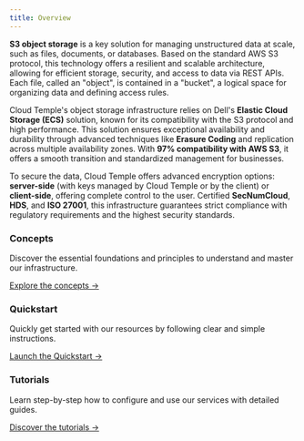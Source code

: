 ```yaml
---
title: Overview
---
```


**S3 object storage** is a key solution for managing unstructured data at scale, such as files, documents, or databases. Based on the standard AWS S3 protocol, this technology offers a resilient and scalable architecture, allowing for efficient storage, security, and access to data via REST APIs. Each file, called an "object", is contained in a "bucket", a logical space for organizing data and defining access rules.

Cloud Temple's object storage infrastructure relies on Dell's **Elastic Cloud Storage (ECS)** solution, known for its compatibility with the S3 protocol and high performance. This solution ensures exceptional availability and durability through advanced techniques like **Erasure Coding** and replication across multiple availability zones. With **97% compatibility with AWS S3**, it offers a smooth transition and standardized management for businesses.

To secure the data, Cloud Temple offers advanced encryption options: **server-side** (with keys managed by Cloud Temple or by the client) or **client-side**, offering complete control to the user. Certified **SecNumCloud**, **HDS**, and **ISO 27001**, this infrastructure guarantees strict compliance with regulatory requirements and the highest security standards.


<div className="card-grid">
  <div className="card">
    <h3>Concepts</h3>
    <p>Discover the essential foundations and principles to understand and master our infrastructure.</p>
    <a href="./oss/concepts" className="card-link">Explore the concepts &rarr;</a>
  </div>
  <div className="card">
    <h3>Quickstart</h3>
    <p>Quickly get started with our resources by following clear and simple instructions.</p>
    <a href="./oss/quickstart" className="card-link">Launch the Quickstart &rarr;</a>
  </div>
    <div className="card">
    <h3>Tutorials</h3>
    <p>Learn step-by-step how to configure and use our services with detailed guides.</p>
    <a href="./oss/tutorials" className="card-link">Discover the tutorials &rarr;</a>
  </div>
</div>